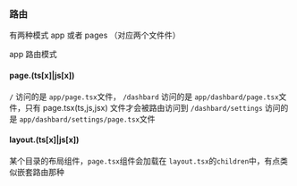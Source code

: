 ### 路由

有两种模式 app 或者 pages （对应两个文件件）

app 路由模式    

#### page.(ts[x]|js[x])
`/` 访问的是 `app/page.tsx`文件，
`/dashbard` 访问的是 `app/dashbard/page.tsx`文件，只有 page.tsx(ts,js,jsx) 文件才会被路由访问到
`/dashbard/settings` 访问的是 `app/dashbard/settings/page.tsx`文件

#### layout.(ts[x]|js[x])
某个目录的布局组件，`page.tsx`组件会加载在 `layout.tsx`的`children`中，有点类似嵌套路由那种
